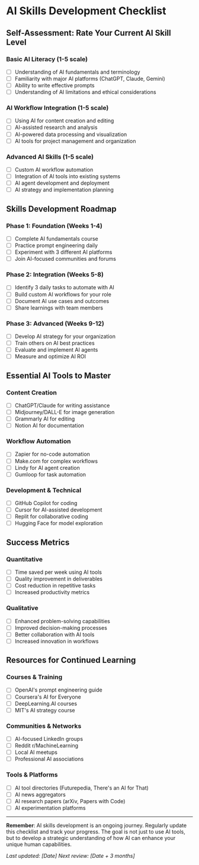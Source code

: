 # AI Skills Development Checklist

## Self-Assessment: Rate Your Current AI Skill Level

### Basic AI Literacy (1-5 scale)
- [ ] Understanding of AI fundamentals and terminology
- [ ] Familiarity with major AI platforms (ChatGPT, Claude, Gemini)
- [ ] Ability to write effective prompts
- [ ] Understanding of AI limitations and ethical considerations

### AI Workflow Integration (1-5 scale)
- [ ] Using AI for content creation and editing
- [ ] AI-assisted research and analysis
- [ ] AI-powered data processing and visualization
- [ ] AI tools for project management and organization

### Advanced AI Skills (1-5 scale)
- [ ] Custom AI workflow automation
- [ ] Integration of AI tools into existing systems
- [ ] AI agent development and deployment
- [ ] AI strategy and implementation planning

## Skills Development Roadmap

### Phase 1: Foundation (Weeks 1-4)
- [ ] Complete AI fundamentals course
- [ ] Practice prompt engineering daily
- [ ] Experiment with 3 different AI platforms
- [ ] Join AI-focused communities and forums

### Phase 2: Integration (Weeks 5-8)
- [ ] Identify 3 daily tasks to automate with AI
- [ ] Build custom AI workflows for your role
- [ ] Document AI use cases and outcomes
- [ ] Share learnings with team members

### Phase 3: Advanced (Weeks 9-12)
- [ ] Develop AI strategy for your organization
- [ ] Train others on AI best practices
- [ ] Evaluate and implement AI agents
- [ ] Measure and optimize AI ROI

## Essential AI Tools to Master

### Content Creation
- [ ] ChatGPT/Claude for writing assistance
- [ ] Midjourney/DALL-E for image generation
- [ ] Grammarly AI for editing
- [ ] Notion AI for documentation

### Workflow Automation
- [ ] Zapier for no-code automation
- [ ] Make.com for complex workflows
- [ ] Lindy for AI agent creation
- [ ] Gumloop for task automation

### Development & Technical
- [ ] GitHub Copilot for coding
- [ ] Cursor for AI-assisted development
- [ ] Replit for collaborative coding
- [ ] Hugging Face for model exploration

## Success Metrics

### Quantitative
- [ ] Time saved per week using AI tools
- [ ] Quality improvement in deliverables
- [ ] Cost reduction in repetitive tasks
- [ ] Increased productivity metrics

### Qualitative
- [ ] Enhanced problem-solving capabilities
- [ ] Improved decision-making processes
- [ ] Better collaboration with AI tools
- [ ] Increased innovation in workflows

## Resources for Continued Learning

### Courses & Training
- [ ] OpenAI's prompt engineering guide
- [ ] Coursera's AI for Everyone
- [ ] DeepLearning.AI courses
- [ ] MIT's AI strategy course

### Communities & Networks
- [ ] AI-focused LinkedIn groups
- [ ] Reddit r/MachineLearning
- [ ] Local AI meetups
- [ ] Professional AI associations

### Tools & Platforms
- [ ] AI tool directories (Futurepedia, There's an AI for That)
- [ ] AI news aggregators
- [ ] AI research papers (arXiv, Papers with Code)
- [ ] AI experimentation platforms

---

**Remember**: AI skills development is an ongoing journey. Regularly update this checklist and track your progress. The goal is not just to use AI tools, but to develop a strategic understanding of how AI can enhance your unique human capabilities.

*Last updated: [Date]*
*Next review: [Date + 3 months]*
